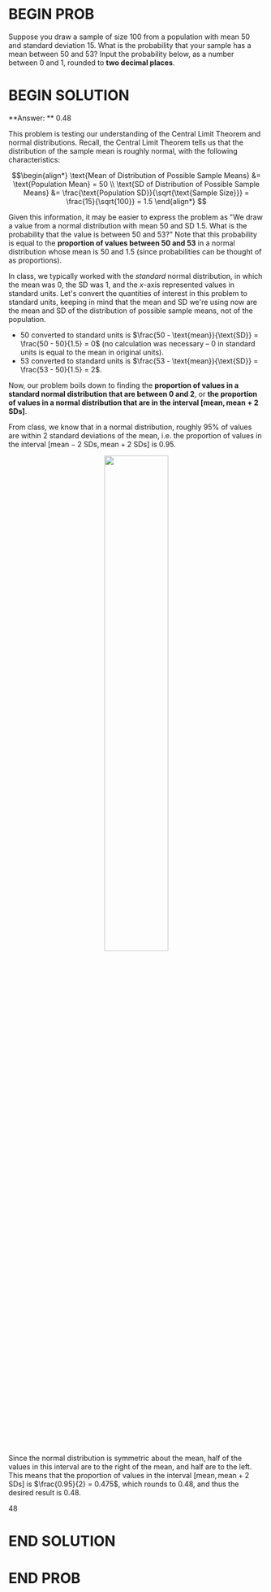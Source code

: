 # BEGIN PROB

Suppose you draw a sample of size 100 from a population with mean 50 and standard deviation 15.  What is the probability that your sample has a mean between 50 and 53? Input the probability below, as a number between 0 and 1, rounded to **two decimal places**.

# BEGIN SOLUTION

**Answer: ** 0.48

This problem is testing our understanding of the Central Limit Theorem and normal distributions. Recall, the Central Limit Theorem tells us that the distribution of the sample mean is roughly normal, with the following characteristics:

$$\begin{align*}
\text{Mean of Distribution of Possible Sample Means} &= \text{Population Mean} = 50 \\
\text{SD of Distribution of Possible Sample Means} &= \frac{\text{Population SD}}{\sqrt{\text{Sample Size}}} = \frac{15}{\sqrt{100}} = 1.5
\end{align*}
$$

Given this information, it may be easier to express the problem as "We draw a value from a normal distribution with mean 50 and SD 1.5. What is the probability that the value is between 50 and 53?" Note that this probability is equal to the **proportion of values between 50 and 53** in a normal distribution whose mean is 50 and 1.5 (since probabilities can be thought of as proportions).

In class, we typically worked with the _standard_ normal distribution, in which the mean was 0, the SD was 1, and the $x$-axis represented values in standard units. Let's convert the quantities of interest in this problem to standard units, keeping in mind that the mean and SD we're using now are the mean and SD of the distribution of possible sample means, not of the population.

- 50 converted to standard units is $\frac{50 - \text{mean}}{\text{SD}} = \frac{50 - 50}{1.5} = 0$ (no calculation was necessary – 0 in standard units is equal to the mean in original units).
- 53 converted to standard units is $\frac{53 - \text{mean}}{\text{SD}} = \frac{53 - 50}{1.5} = 2$.

Now, our problem boils down to finding the **proportion of values in a standard normal distribution that are between 0 and 2**, or **the proportion of values in a normal distribution that are in the interval $[\text{mean}, \text{mean} + 2 \text{ SDs}]$**.

From class, we know that in a normal distribution, roughly 95% of values are within 2 standard deviations of the mean, i.e. the proportion of values in the interval $[\text{mean} - 2 \text{ SDs}, \text{mean} + 2 \text{ SDs}]$ is 0.95. 

<center><img src="../assets/images/wi21-final/normal-solution.png" width=50%></center>

Since the normal distribution is symmetric about the mean, half of the values in this interval are to the right of the mean, and half are to the left. This means that the proportion of values in the interval $[\text{mean}, \text{mean} + 2 \text{ SDs}]$ is $\frac{0.95}{2} = 0.475$, which rounds to 0.48, and thus the desired result is 0.48.

<average>48</average>

# END SOLUTION

# END PROB
